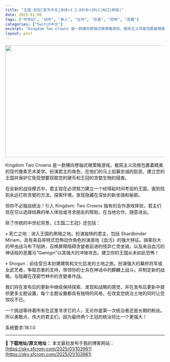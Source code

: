 ```yaml
---
title: "王国:双冠|官方中文|本体+2.2.0升补+2DLC|NSZ|原版|"
date: 2025-01-08
tags: ["中世纪", "动作", "单人", "合作", "忍者", "恐怖", "恶魔"]
categories: ["Switch中文"]
excerpt: "Kingdom Two Crowns 是一款横向卷轴式微策略游戏，极简主义风格包裹着精美的现代像素艺术美学。扮演君主的角色，在他们的马上招募忠诚的臣民，建立您的王国并保护它免受想要窃取您的硬币和王冠的贪婪生物的侵害。 在全新的战役模式中，君主现在必须努力建立一个经得起时间考验的王国，直到找到永远打败&hellip;"
layout: post
---
```


<img class="aligncenter size-full wp-image-103948" src="https://sky.sfcrom.com/wp-content/uploads/2025/01/2025010804254772.webp" alt="" width="616" height="353" />

Kingdom Two Crowns 是一款横向卷轴式微策略游戏，极简主义风格包裹着精美的现代像素艺术美学。扮演君主的角色，在他们的马上招募忠诚的臣民，建立您的王国并保护它免受想要窃取您的硬币和王冠的贪婪生物的侵害。

在全新的战役模式中，君主现在必须努力建立一个经得起时间考验的王国，直到找到永远打败贪婪的方法。探索环境，发现隐藏在深处的新坐骑和秘密。

但你不必独自统治！引入 Kingdom: Two Crowns 独有的合作游戏体验，君主们现在可以选择经典的单人体验或寻求朋友的帮助，在当地合作，随意进出。

除了传统的中世纪背景，《王国二王冠》还包括：

• 死亡之地：进入王国的黑暗之地。扮演独特的君主，包括 Shardbinder Miriam，具有来自哥特式恐怖动作角色扮演游戏《血污》的强大特征。骑乘巨大的甲虫战马布下陷阱，召唤屏障阻碍贪婪者前进的怪异亡灵坐骑，以及来自血污的神话般的恶魔马“Gamigin”以其强大的冲锋攻击。建立你的王国从未如此恐怖！

• Shogun：前往受日本封建建筑和文化启发的土地之旅。扮演强大的幕府将军或女武艺者，争取忍者的支持，带领你的士兵在神话中的麒麟上战斗，并制定新的战略，与隐藏在茂密竹林中的贪婪者作战。

我们将在发布后的更新中继续保持探索、发现和战略的感觉，并在发布后更新中提供更多主题设置，每个主题设置都具有独特的风格，在改变您统治土地的同时让您惊叹不已。

一个挑战等待着所有在这里寻求它的人，无论你是第一次统治者还是长期的粉丝。所以勇敢点，伟大的君主们，因为最终两个王冠的统治将比一个更强大！

系统要求:18.1.0

---
📖 **下载地址/原文地址：** 本文最初发布于我的博客网站：[https://sky.sfcrom.com/2025/01/103961](https://sky.sfcrom.com/2025/01/103961)

